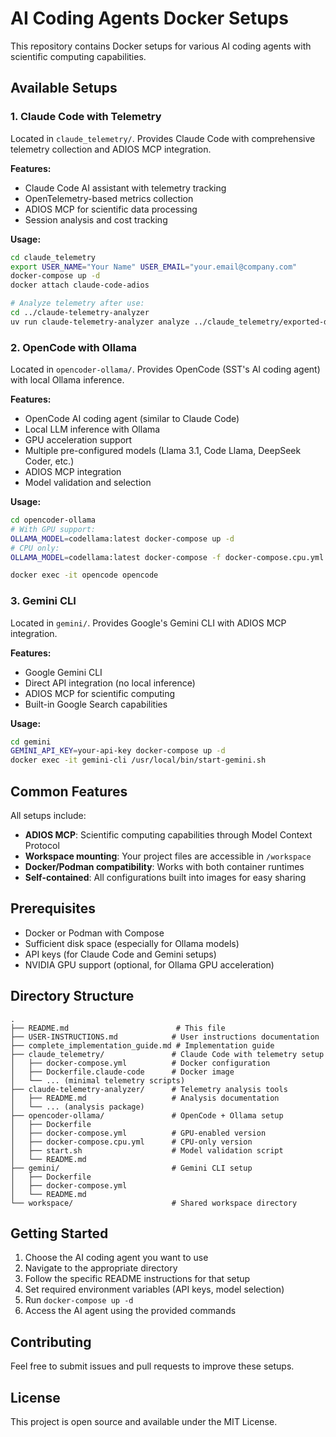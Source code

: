 # AI Coding Agents Docker Setups

This repository contains Docker setups for various AI coding agents with scientific computing capabilities.

## Available Setups

### 1. Claude Code with Telemetry
Located in `claude_telemetry/`. Provides Claude Code with comprehensive telemetry collection and ADIOS MCP integration.

**Features:**
- Claude Code AI assistant with telemetry tracking
- OpenTelemetry-based metrics collection
- ADIOS MCP for scientific data processing
- Session analysis and cost tracking

**Usage:**
```bash
cd claude_telemetry
export USER_NAME="Your Name" USER_EMAIL="your.email@company.com"
docker-compose up -d
docker attach claude-code-adios

# Analyze telemetry after use:
cd ../claude-telemetry-analyzer
uv run claude-telemetry-analyzer analyze ../claude_telemetry/exported-data/claude-telemetry-*.tar.gz
```

### 2. OpenCode with Ollama
Located in `opencoder-ollama/`. Provides OpenCode (SST's AI coding agent) with local Ollama inference.

**Features:**
- OpenCode AI coding agent (similar to Claude Code)
- Local LLM inference with Ollama
- GPU acceleration support
- Multiple pre-configured models (Llama 3.1, Code Llama, DeepSeek Coder, etc.)
- ADIOS MCP integration
- Model validation and selection

**Usage:**
```bash
cd opencoder-ollama
# With GPU support:
OLLAMA_MODEL=codellama:latest docker-compose up -d
# CPU only:
OLLAMA_MODEL=codellama:latest docker-compose -f docker-compose.cpu.yml up -d

docker exec -it opencode opencode
```

### 3. Gemini CLI
Located in `gemini/`. Provides Google's Gemini CLI with ADIOS MCP integration.

**Features:**
- Google Gemini CLI
- Direct API integration (no local inference)
- ADIOS MCP for scientific computing
- Built-in Google Search capabilities

**Usage:**
```bash
cd gemini
GEMINI_API_KEY=your-api-key docker-compose up -d
docker exec -it gemini-cli /usr/local/bin/start-gemini.sh
```

## Common Features

All setups include:
- **ADIOS MCP**: Scientific computing capabilities through Model Context Protocol
- **Workspace mounting**: Your project files are accessible in `/workspace`
- **Docker/Podman compatibility**: Works with both container runtimes
- **Self-contained**: All configurations built into images for easy sharing

## Prerequisites

- Docker or Podman with Compose
- Sufficient disk space (especially for Ollama models)
- API keys (for Claude Code and Gemini setups)
- NVIDIA GPU support (optional, for Ollama GPU acceleration)

## Directory Structure

```
.
├── README.md                        # This file
├── USER-INSTRUCTIONS.md            # User instructions documentation
├── complete_implementation_guide.md # Implementation guide
├── claude_telemetry/               # Claude Code with telemetry setup
│   ├── docker-compose.yml          # Docker configuration
│   ├── Dockerfile.claude-code      # Docker image
│   └── ... (minimal telemetry scripts)
├── claude-telemetry-analyzer/      # Telemetry analysis tools
│   ├── README.md                   # Analysis documentation
│   └── ... (analysis package)
├── opencoder-ollama/               # OpenCode + Ollama setup
│   ├── Dockerfile
│   ├── docker-compose.yml          # GPU-enabled version
│   ├── docker-compose.cpu.yml      # CPU-only version
│   ├── start.sh                    # Model validation script
│   └── README.md
├── gemini/                         # Gemini CLI setup
│   ├── Dockerfile
│   ├── docker-compose.yml
│   └── README.md
└── workspace/                      # Shared workspace directory
```

## Getting Started

1. Choose the AI coding agent you want to use
2. Navigate to the appropriate directory
3. Follow the specific README instructions for that setup
4. Set required environment variables (API keys, model selection)
5. Run `docker-compose up -d`
6. Access the AI agent using the provided commands

## Contributing

Feel free to submit issues and pull requests to improve these setups.

## License

This project is open source and available under the MIT License.